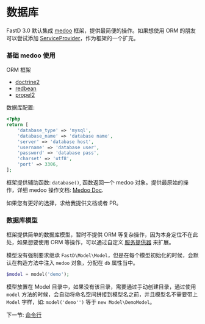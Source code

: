 # 数据库

FastD 3.0 默认集成 [medoo](https://github.com/catfan/Medoo) 框架，提供最简便的操作。如果想使用 ORM 的朋友可以尝试添加 [ServiceProvider](3-8-service-provider.md)，作为框架的一个扩充。

### 基础 medoo 使用

ORM 框架

* [doctrine2](https://github.com/doctrine/doctrine2)
* [redbean](https://github.com/gabordemooij/redbean)
* [propel2](https://github.com/propelorm/Propel2)

数据库配置: 

```php
<?php
return [
    'database_type' => 'mysql',
    'database_name' => 'database name',
    'server' => 'database host',
    'username' => 'database user',
    'password' => 'database pass',
    'charset' => 'utf8',
    'port' => 3306,
];
```

框架提供辅助函数: `database()`, 函数返回一个 medoo 对象。提供最原始的操作，详细 medoo 操作文档: [Medoo Doc](http://medoo.in/doc).

如果您有更好的选择，求给我提供文档或者 PR。

### 数据库模型

框架提供简单的数据库模型，暂时不提供 ORM 等复杂操作，因为本身定位不在此处，如果想要使用 ORM 等操作，可以通过自定义 [服务提供器](3-8-service-provider.md) 来扩展。

模型没有强制要求继承 `FastD\Model\Model`，但是在每个模型初始化的时候，会默认在构造方法中注入 `medoo` 对象，分配在 `db` 属性当中。

```php
$model = model('demo');
```

模型放置在 Model 目录中，如果没有该目录，需要通过手动创建目录，通过使用 `model` 方法的时候，会自动将命名空间拼接到模型名之前，并且模型名不需要带上 `Model` 字样，如: `model('demo'')` 等于 `new Model\DemoModel`。


下一节: [命令行](3-4-cache.md)
